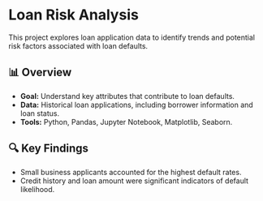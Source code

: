 # Loan Risk Analysis

This project explores loan application data to identify trends and potential risk factors associated with loan defaults.

## 📊 Overview

- **Goal:** Understand key attributes that contribute to loan defaults.
- **Data:** Historical loan applications, including borrower information and loan status.
- **Tools:** Python, Pandas, Jupyter Notebook, Matplotlib, Seaborn.

## 🔍 Key Findings

- Small business applicants accounted for the highest default rates.
- Credit history and loan amount were significant indicators of default likelihood.
